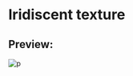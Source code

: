 # Iridiscent texture
## Preview:
![p](https://github.com/user-attachments/assets/b8f83996-6f74-494f-8573-31fe89a2706d)

